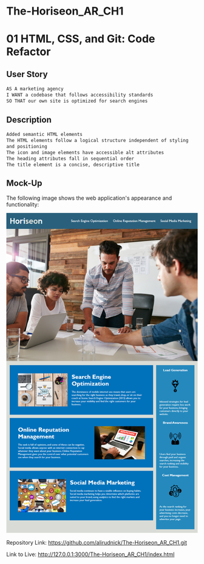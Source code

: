 # The-Horiseon_AR_CH1
# 01 HTML, CSS, and Git: Code Refactor
## User Story

```
AS A marketing agency
I WANT a codebase that follows accessibility standards
SO THAT our own site is optimized for search engines
```

## Description

```
Added semantic HTML elements
The HTML elements follow a logical structure independent of styling and positioning
The icon and image elements have accessible alt attributes
The heading attributes fall in sequential order
The title element is a concise, descriptive title
```
## Mock-Up

The following image shows the web application's appearance and functionality:

![The Horiseon webpage includes a navigation bar, a header image, and cards with text and images at the bottom of the page.](./assets/images/01-html-css-git-homework-demo.png)

Repository Link: https://github.com/alirudnick/The-Horiseon_AR_CH1.git

Link to Live: http://127.0.0.1:3000/The-Horiseon_AR_CH1/index.html
